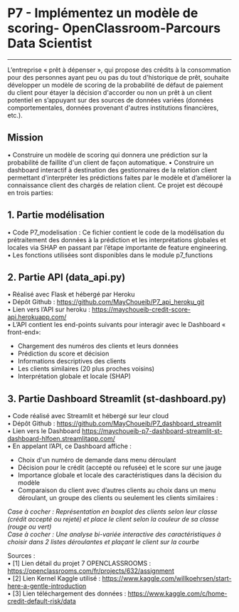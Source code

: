 # P7 - Implémentez un modèle de scoring- OpenClassroom-Parcours Data Scientist 

---------

L’entreprise « prêt à dépenser », qui propose des crédits à la consommation pour des personnes ayant peu ou pas du tout d'historique de prêt, souhaite développer un modèle de scoring de la probabilité de défaut de paiement du client pour étayer la décision d'accorder ou non un prêt à un client potentiel en s’appuyant sur des sources de données variées (données comportementales, données provenant d'autres institutions financières, etc.).
## Mission
•	Construire un modèle de scoring qui donnera une prédiction sur la probabilité de faillite d'un client de façon automatique.
•	Construire un dashboard interactif à destination des gestionnaires de la relation client permettant d'interpréter les prédictions faites par le modèle et d’améliorer la connaissance client des chargés de relation client.
Ce projet est découpé en trois parties:  
## 1. Partie modélisation
•	Code P7_modelisation : Ce fichier contient le code de la modélisation du prétraitement des données à la prédiction et les interprétations globales et locales via SHAP en passant par l’étape importante de feature engineering.  
•	Les fonctions utilisées sont disponibles dans le module p7_functions     
## 2. Partie API (data_api.py)   
•	Réalisé avec Flask et hébergé par Heroku   
•	Dépôt Github : https://github.com/MayChoueib/P7_api_heroku_git    
•	 Lien vers l’API sur heroku : https://maychoueib-credit-score-api.herokuapp.com/   
•	 L’API contient les end-points suivants pour interagir avec le Dashboard « front-end»:   
-	Chargement des numéros des clients et leurs données   
-	Prédiction du score et décision   
-	Informations descriptives des clients   
-	Les clients similaires (20 plus proches voisins)  
-	Interprétation globale et locale (SHAP)  
## 3. Partie Dashboard Streamlit (st-dashboard.py)  
•	Code réalisé avec Streamlit et hébergé sur leur cloud   
•	Dépôt Github : https://github.com/MayChoueib/P7_dashboard_streamlit  
•	Lien vers le Dashboard https://maychoueib-p7-dashboard-streamlit-st-dashboard-hlfoen.streamlitapp.com/  
•	En appelant l’API, ce Dashboard affiche :  
-	Choix d'un numéro de demande dans menu déroulant   
-	Décision pour le crédit (accepté ou refusée) et le score sur une jauge   
-	Importance globale et locale des caractéristiques dans la décision du modèle   
-	Comparaison du client avec d’autres clients au choix dans un menu déroulant, un groupe des clients ou seulement les clients similaires :    

*Case à cocher : Représentation en boxplot des clients selon leur classe (crédit accepté ou rejeté) et place le client selon la couleur de sa classe (rouge ou vert)*   
*Case à cocher : Une analyse bi-variée interactive des caractéristiques à choisir dans 2 listes déroulantes et plaçant le client sur la courbe*    


Sources :    
•	[1] Lien détail du projet 7 OPENCLASSROOMS : https://openclassrooms.com/fr/projects/632/assignment   
•	[2] Lien Kernel Kaggle utilisé : https://www.kaggle.com/willkoehrsen/start-here-a-gentle-introduction   
•	[3] Lien téléchargement des données : https://www.kaggle.com/c/home-credit-default-risk/data   

